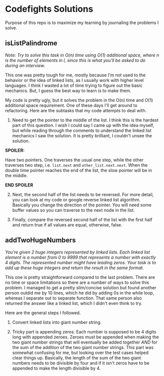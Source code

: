 # Codefights Solutions
Purpose of this repo is to maximize my learning by journaling the problems I solve.

## isListPalindrome
*Note: Try to solve this task in O(n) time using O(1) additional space, where n is the number of elements in l, since this is what you'll be asked to do during an interview.*

This one was pretty tough for me, mostly because I'm not used to the behavior or the idea of linked lists, as I usually work with higher level languages. I think I wasted a lot of time trying to figure out the basic mechanics. But, I guess the best way to learn is to make them.

My code is pretty ugly, but it solves the problem in the O(n) time and O(1) additional space requirement. One of these days I'll get around to refactoring. Here are the subtasks that my code attempts to deal with.

1. Need to get the pointer to the middle of the list. I think this is the hardest part of this question. I wish I could say I came up with the idea myself, but while reading through the comments to understand the linked list mechanics I saw the solution. It is pretty brilliant, I couldn't unsee the solution.

**SPOILER:**



Have two pointers. One traverses the usual one step, while the other traverses two step, i.e. `list.next` and `other_list.next.next`. When the double time pointer reaches the end of the list, the slow pointer will be in the middle.



**END SPOILER**

2. Next, the second half of the list needs to be reversed. For more detail, you can look at my code or google reverse linked list algorithm. Basically you change the direction of the pointer. You will need some buffer values so you can traverse to the next node in the list.

3. Finally, compare the reversed second half of the list with the first half and return true if all values are equal, otherwise, false.

## addTwoHugeNumbers
*You're given 2 huge integers represented by linked lists. Each linked list element is a number from 0 to 9999 that represents a number with exactly 4 digits. The represented number might have leading zeros. Your task is to add up these huge integers and return the result in the same format.*

This one is pretty straightforward compared to the last problem. There are no time or space limitations so there are a number of ways to solve this problem. I managed to get a pretty slim/concise solution but found another person outdid me by 10 lines, which he did by adding 0s in the while loop, whereas I separate out to separate function. That same person also returned the answer like a linked list, which I didn't even think to try.

Here are the general steps I followed.

1. Convert linked lists into giant number string.

2. Tricky part is appending zeros. Each number is supposed to be 4 digits long with appended zeroes. Zeroes must be appended when making the two giant number strings that will eventually be added together *AND* for the sum of the addition of the two giant number strings. This part was somewhat confusing for me, but looking over the test cases helped clear things up. Basically, the length of the sum of the two giant numbers needs to be divisible by four and if it isn't zeros have to be appended to make the length divisible by 4.

